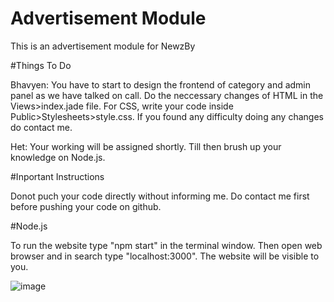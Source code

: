 # Advertisement Module
This is an advertisement module for NewzBy

#Things To Do

Bhavyen: You have to start to design the frontend of category and admin panel as we have talked on call.
Do the neccessary changes of HTML in the Views>index.jade file.
For CSS, write your code inside Public>Stylesheets>style.css.
If you found any difficulty doing any changes do contact me.

Het: Your working will be assigned shortly.
Till then brush up your knowledge on Node.js.

#Inportant Instructions

Donot puch your code directly without informing me.
Do contact me first before pushing your code on github.

#Node.js

To run the website type "npm start" in the terminal window.
Then open web browser and in search type "localhost:3000".
The website will be visible to you.

![image](https://user-images.githubusercontent.com/68288000/212131960-1c7aeefa-0e2c-433a-92ef-1aa6d870ce85.png)
